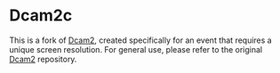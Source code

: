 # Dcam2c

This is a fork of [Dcam2], created specifically for an event that requires a
unique screen resolution. For general use, please refer to the original [Dcam2]
repository.

[Dcam2]: https://github.com/keijiro/Dcam2

